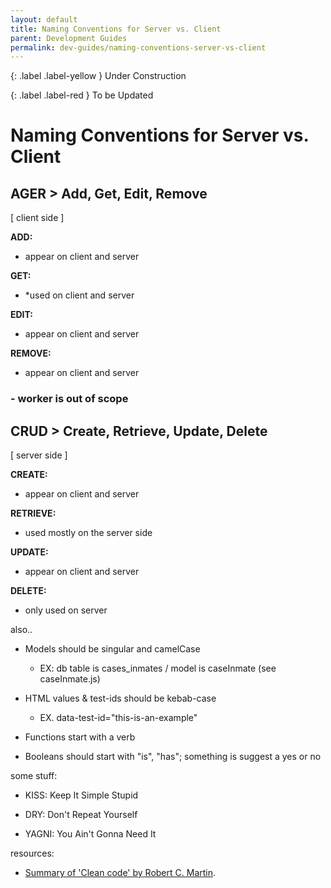 ```yaml
---
layout: default
title: Naming Conventions for Server vs. Client
parent: Development Guides
permalink: dev-guides/naming-conventions-server-vs-client
---
```


{: .label .label-yellow }
Under Construction

{: .label .label-red }
To be Updated

# Naming Conventions for Server vs. Client

## AGER > Add, Get, Edit, Remove

[ client side ]

**ADD:**

-   appear on client and server

**GET:**

-   \*used on client and server

**EDIT:**

-   appear on client and server

**REMOVE:**

-   appear on client and server

### - worker is out of scope

## CRUD > Create, Retrieve, Update, Delete

[ server side ]

**CREATE:**

-   appear on client and server

**RETRIEVE:**

-   used mostly on the server side

**UPDATE:**

-   appear on client and server

**DELETE:**

-   only used on server

also..

-   Models should be singular and camelCase

    -   EX: db table is cases_inmates / model is caseInmate (see
        caseInmate.js)

-   HTML values & test-ids should be kebab-case

    -   EX. data-test-id="this-is-an-example"

-   Functions start with a verb

-   Booleans should start with "is", "has"; something is suggest a
    yes or no

some stuff:

-   KISS: Keep It Simple Stupid

-   DRY: Don't Repeat Yourself

-   YAGNI: You Ain't Gonna Need It

resources:

-   [Summary of 'Clean code' by Robert C. Martin](https://gist.github.com/wojteklu/73c6914cc446146b8b533c0988cf8d29).
